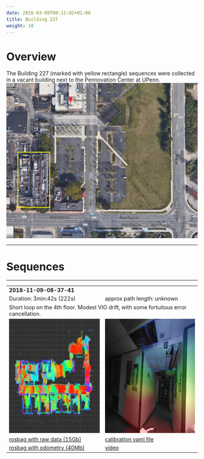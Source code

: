 ```yaml
---
date: 2016-03-09T00:11:02+01:00
title: Building 227
weight: 10
---
```


# Overview

The Building 227 (marked with yellow rectangle) sequences were collected in a vacant building next to the Pennovation Center at UPenn.
![building_227_satellite](../media/building_227/satellite_map.jpg)

---
# Sequences
---
<table>

<tr>
<td colspan="2"><strong>2018-11-09-08-37-41</strong></td>
</tr>
<tr>
<td>Duration: 3min:42s (222s)</td><td>approx path length: unknown</td>
</tr>
<tr>
<td colspan="2">Short loop on the 4th floor. Modest VIO drift, with
some fortuitous error cancellation.</td>
</tr>
<tr>
<td><img src="../media/building_227/2018-11-09-11-00-28/map.jpg" height="300"/></td>
<td><a href="http://visiondata.cis.upenn.edu/grasp_multicam/building_227/2018-11-09-11-00-28/camera_video.mp4"><img src="../media/building_227/2018-11-09-11-00-28/camera.jpg" height="300"/></a></td>
</tr>
<tr>
<td>
<a href="http://visiondata.cis.upenn.edu/grasp_multicam/building_227/2018-11-09-11-00-28/2018-11-09-11-00-28_raw_data.bag">rosbag with raw data (15Gb)</a>
</td>
<td>
<a href="http://visiondata.cis.upenn.edu/grasp_multicam/building_227/2018-11-09-11-00-28/2018-11-09-11-00-28_calib.yaml">calibration yaml file</a>
</td>
</tr>

<tr>
<td>
<a href="http://visiondata.cis.upenn.edu/grasp_multicam/building_227/2018-11-09-11-00-28/2018-11-09-11-00-28_odom.bag">rosbag with odometry (40Mb)</a>
</td>
<td><a href="http://visiondata.cis.upenn.edu/grasp_multicam/building_227/2018-11-09-11-00-28/camera_video.mp4">video</a></td>
</tr>
</table>
